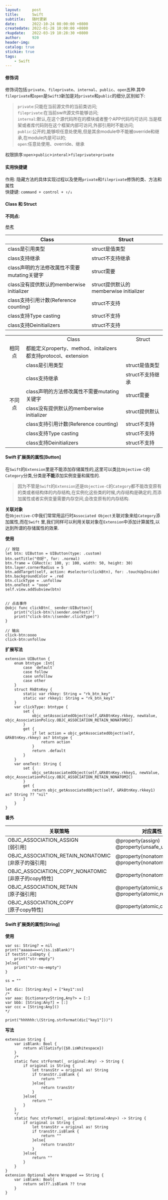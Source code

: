 ```yaml
---
layout:     post
title:      Swift
subtitle:   随时更新
date:       2022-10-24 08:00:00 +0800
createdate: 2022-01-28 10:00:00 +0800
rkupdate:   2022-03-19 10:28:30 +0800
author:     920
header-img: 
catalog: true
stickie: true
tags:
    - Swift
---
```



#### 修饰词

修饰词包括:`private`、`fileprivate`、`internal`、`public`、`open`五种.其中`fileprivate`和`open`是`Swift3`新加是对`private`和`public`的细分,区别如下:

>`private`:只能在当前源文件的当前类访问;  
`fileprivate`:在当前swift源文件能够访问;  
`internal`:默认,在这个源代码所在的模块或者整个APP代码均可访问.当是框架或者库代码则在这个框架内部可访问,外部引用时不能访问;  
`public`:公开的,能够呗任意处使用,但是其余module中不能被override和继承,在module内是可以的;  
`open`:任意处使用、override、继承

权限排序:`open`>`public`>`interal`>`fileprivate`>`private`


#### 实用快捷键

作用: 隐藏方法的具体实现过程以及使用`private`和`fileprivate`修饰的类、方法和属性  
快捷键: `command + control + ↑/↓`


#### Class 和 Struct

<p hidden>
**相同点:**  
* 都能定义property、method、initalizers  
* 都支持protocol、extension

**不同点:**  

[参考](https://juejin.cn/post/6844903775816155144)

Class|Struct
--|--  
class是引用类型|struct是值类型
class支持继承|struct不支持继承
class声明的方法修改属性不需要mutating关键字|struct需要
class没有提供默认的memberwise initializer|struct提供默认的memberwise initializer
class支持引用计数(Reference counting)|struct不支持
class支持Type casting|struct不支持
class支持Deinitializers|struct不支持
</p>

<table>
    <tr align="center">
        <td></td>
        <td>Class</td>
        <td>Struct</td>
    </tr>
    <tr>
        <!-- rowspan="2"  -->
        <!-- colspan="2" -->
        <td align="center">相同点</td>
        <td colspan="2">都能定义property、method、initalizers<br>都支持protocol、extension</td>
    </tr>
    <tr>
        <td rowspan="7" align="center">不同点</td>
        <td>class是引用类型</td>
        <td>struct是值类型</td>
    </tr>
    <tr>
        <td>class支持继承</td>
        <td>struct不支持继承</td>
    </tr>
    <tr>
        <td>class声明的方法修改属性不需要mutating关键字</td>
        <td>struct需要</td>
    </tr>
    <tr>
        <td>class没有提供默认的memberwise initializer</td>
        <td>struct提供默认</td>
    </tr>
    <tr>
        <td>class支持引用计数(Reference counting)</td>
        <td>struct不支持</td>
    </tr>
    <tr>
        <td>class支持Type casting</td>
        <td>struct不支持</td>
    </tr>
    <tr>
        <td>class支持Deinitializers</td>
        <td>struct不支持</td>
    </tr>
</table>


#### Swift 扩展类的属性[Button]

在`Swift`的`Extension`里是不能添加存储属性的,这里可以类比`Objective-C`的`Category`分类,分类是**不能**添加实例变量和属性的.
>因为不管是`Swift`的`Extension`还是`Objective-C`的`Category`都不能改变原有的类或者结构体的内存结构,在实例化这些类的时候,内存结构是确定的,而添加属性或者实例变量需要内存空间,会改变原有的内存结构.

**关联对象**  
在`Objective-C`中我们常常用运行时`Associated Object`关联对象来给`Category`添加属性,而在`Swift` 里,我们同样可以利用关联对象在`Extension`中添加计算属性,以达到所谓的存储属性的效果.

**使用**
```
// 按钮
let btn: UIButton = UIButton(type: .custom)
btn.setTitle("你好", for: .normal)
btn.frame = CGRect(x: 100, y: 100, width: 50, height: 30)
btn.layer.cornerRadius = 5
btn.addTarget(self, action: #selector(clickBtn), for: .touchUpInside)
btn.backgroundColor = .red
btn.clickType = .unfollow
btn.oneTest = "oooo"
self.view.addSubview(btn)


// 点击事件
@objc func clickBtn(_ sender:UIButton){
    print("click-btn:\(sender.oneTest)")
    print("click-btn:\(sender.clickType)")
}

// 输出
click-btn:oooo
click-btn:unfollow

```
**扩展写法**
```
extension UIButton {
    enum btntype :Int{
        case `default`
        case follow
        case unfollow
        case other
    }
    struct RkBtnKey {
        static var rkkey: String = "rk_btn_key"
        static var rkkey1: String = "rk_btn_key1"
    }
    var clickType: btntype {
        set {
            objc_setAssociatedObject(self,&RkBtnKey.rkkey, newValue, objc_AssociationPolicy.OBJC_ASSOCIATION_RETAIN_NONATOMIC)
        }
        get {
            if let action = objc_getAssociatedObject(self, &RkBtnKey.rkkey) as? btntype {
                return action
            }
            return .default
        }
    }
    var oneTest: String {
        set {
            objc_setAssociatedObject(self,&RkBtnKey.rkkey1, newValue, objc_AssociationPolicy.OBJC_ASSOCIATION_RETAIN_NONATOMIC)
        }
        get {
            return objc_getAssociatedObject(self, &RkBtnKey.rkkey1) as? String ?? "nil"
        }
    }
}

```

**番外**

<p hidden>
关联策略|说明|对应属性 
--|--|--  
OBJC_ASSOCIATION_ASSIGN|给关联对象指定弱引用|@property(assign)<br>@property(unsafe_unretained)  
OBJC_ASSOCIATION_RETAIN_NONATOMIC|给关联对象指定非原子的强引用|@property(nonatomic,strong)<br>@property(nonatomic,retain)
OBJC_ASSOCIATION_COPY_NONATOMIC|给关联对象指定非原子的copy特性|@property(nonatomic,copy)  
OBJC_ASSOCIATION_RETAIN|给关联对象指定原子强引用|@property(atomic,strong)<br>@property(atomic,retain) 
OBJC_ASSOCIATION_COPY|给关联对象指定原子copy特性|@property(atomic,copy) 
</p>

关联策略|对应属性 
--|--  
OBJC_ASSOCIATION_ASSIGN<br>[弱引用]|@property(assign)<br>@property(unsafe_unretained)  
OBJC_ASSOCIATION_RETAIN_NONATOMIC<br>[非原子的强引用]|@property(nonatomic,strong)<br>@property(nonatomic,retain)
OBJC_ASSOCIATION_COPY_NONATOMIC<br>[非原子的copy特性]|@property(nonatomic,copy)  
OBJC_ASSOCIATION_RETAIN<br>[原子强引用]|@property(atomic,strong)<br>@property(atomic,retain) 
OBJC_ASSOCIATION_COPY<br>[原子copy特性]|@property(atomic,copy)  


#### Swift 扩展类的属性[String]

**使用**
```
var ss: String? = nil
print("aaaaa===>\(ss.isBlank)")
if testStr.isEmpty {
    print("str-empty")
}else{
    print("str-no-empty")
}
        
ss = ""
        
let dic: [String:Any] = ["key1":ss]
/*
var aaa: Dictionary<String,Any?> = [:]
var bbb: [String:Any?] = [:]
var ccc = [String:Any]()
*/
        
print("hhhhhh:\(String.strFormat(dic["key1"]))")
```

**写法**

```
extension String {
    var isBlank: Bool {
        return allSatisfy({$0.isWhitespace})
    }
    /*
    static func strFormat(_ original:Any) -> String {
        if original is String {
            let transStr = original as! String
            if transStr.isBlank {
                return ""
            }else{
                return transStr
            }
        }else{
            return ""
        }
    }
    */
    static func strFormat(_ original:Optional<Any>) -> String {
        if original is String {
            let transStr = original as! String
            if transStr.isBlank {
                return ""
            }else{
                return transStr
            }
        }else{
            return ""
        }
    }
}
extension Optional where Wrapped == String {
    var isBlank: Bool{
        return self?.isBlank ?? true
    }
}
```









